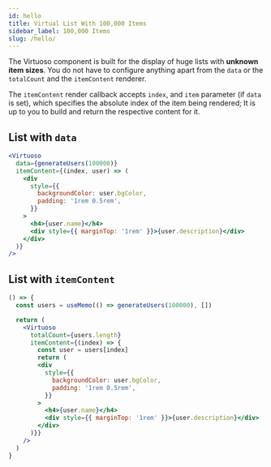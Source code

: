 ```yaml
---
id: hello
title: Virtual List With 100,000 Items
sidebar_label: 100,000 Items
slug: /hello/
---
```


The Virtuoso component is built for the display of huge lists with **unknown item sizes**.
You do not have to configure anything apart from the `data` or the `totalCount` and the `itemContent` renderer.

The `itemContent` render callback accepts `index`, and `item` parameter (if `data` is set),
which specifies the absolute index of the item being rendered;
It is up to you to build and return the respective content for it.

## List with `data`

```jsx live
<Virtuoso
  data={generateUsers(100000)}
  itemContent={(index, user) => (
    <div
      style={{
        backgroundColor: user.bgColor,
        padding: '1rem 0.5rem',
      }}
    >
      <h4>{user.name}</h4>
      <div style={{ marginTop: '1rem' }}>{user.description}</div>
    </div>
  )}
/>
```

## List with `itemContent`

```jsx live
() => {
  const users = useMemo(() => generateUsers(100000), [])

  return (
    <Virtuoso
      totalCount={users.length}
      itemContent={(index) => {
        const user = users[index]
        return (
        <div
          style={{
            backgroundColor: user.bgColor,
            padding: '1rem 0.5rem',
          }}
        >
          <h4>{user.name}</h4>
          <div style={{ marginTop: '1rem' }}>{user.description}</div>
        </div>
      )}}
    />
  )
}
```
